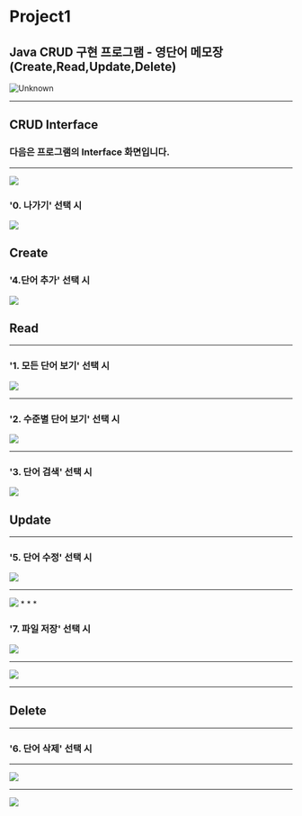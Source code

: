 # Project1


## Java CRUD 구현 프로그램 - 영단어 메모장(Create,Read,Update,Delete)

![Unknown](https://github.com/ksh01p/Project1/assets/114472498/64b481f4-28c8-4272-a5d1-970537e4eb41)

* * *

## CRUD Interface

### 다음은 프로그램의 Interface 화면입니다.
* * *

<img src="img/Interface.png"/>





### '0. 나가기' 선택 시 

<img src="img/0.종료.png"/>



## Create

### '4.단어 추가' 선택 시

<img src="img/4.단어 추가.png"/>



## Read
* * *

### '1. 모든 단어 보기' 선택 시

<img src="img/1.단어 출력.png"/>


* * *
### '2. 수준별 단어 보기' 선택 시

<img src="img/2. 수준별 단어 보기.png"/>


* * *
### '3. 단어 검색' 선택 시

<img src="img/3. 단어 검색.png"/>



## Update
* * *

### '5. 단어 수정' 선택 시

<img src="img/5. 단어 수정 - 1.png"/>

* * *

<img src="img/5. 단어 수정 -2.png"/>
* * *


### '7. 파일 저장' 선택 시


<img src="img/7. 파일 저장 -1.png"/>

* * *

<img src="img/7. 파일 저장 -2.png"/>

* * *


## Delete
* * *

### '6. 단어 삭제' 선택 시
* * *

<img src="img/6. 단어 삭제 - 1.png"/>

* * *

<img src="img/6. 단어 삭제 -2.png"/>

















 



